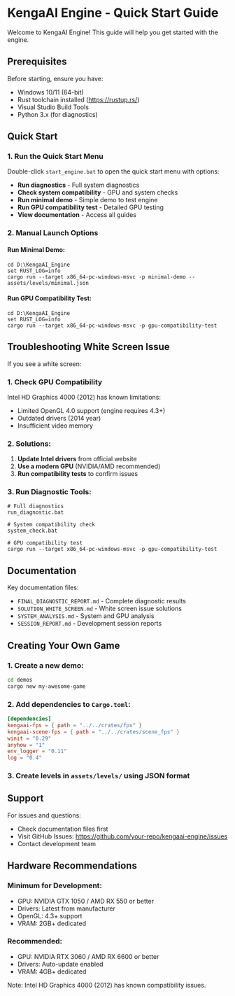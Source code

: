 # KengaAI Engine - Quick Start Guide

Welcome to KengaAI Engine! This guide will help you get started with the engine.

## Prerequisites

Before starting, ensure you have:
- Windows 10/11 (64-bit)
- Rust toolchain installed (https://rustup.rs/)
- Visual Studio Build Tools
- Python 3.x (for diagnostics)

## Quick Start

### 1. Run the Quick Start Menu
Double-click `start_engine.bat` to open the quick start menu with options:

- **Run diagnostics** - Full system diagnostics
- **Check system compatibility** - GPU and system checks
- **Run minimal demo** - Simple demo to test engine
- **Run GPU compatibility test** - Detailed GPU testing
- **View documentation** - Access all guides

### 2. Manual Launch Options

#### Run Minimal Demo:
```batch
cd D:\KengaAI_Engine
set RUST_LOG=info
cargo run --target x86_64-pc-windows-msvc -p minimal-demo -- assets/levels/minimal.json
```

#### Run GPU Compatibility Test:
```batch
cd D:\KengaAI_Engine
set RUST_LOG=info
cargo run --target x86_64-pc-windows-msvc -p gpu-compatibility-test
```

## Troubleshooting White Screen Issue

If you see a white screen:

### 1. Check GPU Compatibility
Intel HD Graphics 4000 (2012) has known limitations:
- Limited OpenGL 4.0 support (engine requires 4.3+)
- Outdated drivers (2014 year)
- Insufficient video memory

### 2. Solutions:
1. **Update Intel drivers** from official website
2. **Use a modern GPU** (NVIDIA/AMD recommended)
3. **Run compatibility tests** to confirm issues

### 3. Run Diagnostic Tools:
```batch
# Full diagnostics
run_diagnostic.bat

# System compatibility check
system_check.bat

# GPU compatibility test
cargo run --target x86_64-pc-windows-msvc -p gpu-compatibility-test
```

## Documentation

Key documentation files:
- `FINAL_DIAGNOSTIC_REPORT.md` - Complete diagnostic results
- `SOLUTION_WHITE_SCREEN.md` - White screen issue solutions
- `SYSTEM_ANALYSIS.md` - System and GPU analysis
- `SESSION_REPORT.md` - Development session reports

## Creating Your Own Game

### 1. Create a new demo:
```bash
cd demos
cargo new my-awesome-game
```

### 2. Add dependencies to `Cargo.toml`:
```toml
[dependencies]
kengaai-fps = { path = "../../crates/fps" }
kengaai-scene-fps = { path = "../../crates/scene_fps" }
winit = "0.29"
anyhow = "1"
env_logger = "0.11"
log = "0.4"
```

### 3. Create levels in `assets/levels/` using JSON format

## Support

For issues and questions:
- Check documentation files first
- Visit GitHub Issues: https://github.com/your-repo/kengaai-engine/issues
- Contact development team

## Hardware Recommendations

### Minimum for Development:
- GPU: NVIDIA GTX 1050 / AMD RX 550 or better
- Drivers: Latest from manufacturer
- OpenGL: 4.3+ support
- VRAM: 2GB+ dedicated

### Recommended:
- GPU: NVIDIA RTX 3060 / AMD RX 6600 or better
- Drivers: Auto-update enabled
- VRAM: 4GB+ dedicated

Note: Intel HD Graphics 4000 (2012) has known compatibility issues.